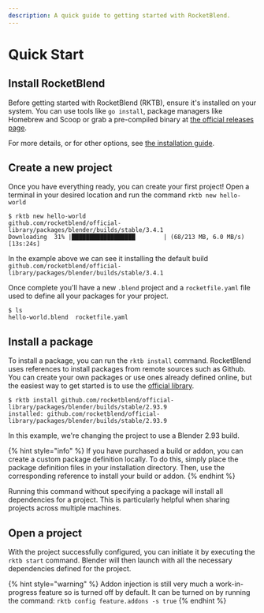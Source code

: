 ```yaml
---
description: A quick guide to getting started with RocketBlend.
---
```


# Quick Start

## Install RocketBlend <a href="#install-helm" id="install-helm"></a>

Before getting started with RocketBlend (RKTB), ensure it's installed on your system. You can use tools like `go install`, package managers like Homebrew and Scoop or grab a pre-compiled binary at [the official releases page](https://github.com/rocketblend/rocketblend/releases).

For more details, or for other options, see [the installation guide](installation.md).

## Create a new project <a href="#initialize-a-helm-chart-repository" id="initialize-a-helm-chart-repository"></a>

Once you have everything ready, you can create your first project! Open a terminal in your desired location and run the command `rktb new hello-world`

```shell-session
$ rktb new hello-world
github.com/rocketblend/official-library/packages/blender/builds/stable/3.4.1
Downloading  31% |██████████████████        | (68/213 MB, 6.0 MB/s) [13s:24s]
```

In the example above we can see it installing the default build `github.com/rocketblend/official-library/packages/blender/builds/stable/3.4.1`

Once complete you'll have a new `.blend` project and a `rocketfile.yaml` file used to define all your packages for your project.&#x20;

```shell-session
$ ls
hello-world.blend  rocketfile.yaml
```

## Install a package <a href="#install-an-example-chart" id="install-an-example-chart"></a>

To install a package, you can run the `rktb install` command. RocketBlend uses references to install packages from remote sources such as Github. You can create your own packages or use ones already defined online, but the easiest way to get started is to use the [official library](https://github.com/rocketblend/official-library).

```shell-session
$ rktb install github.com/rocketblend/official-library/packages/blender/builds/stable/2.93.9
installed: github.com/rocketblend/official-library/packages/blender/builds/stable/2.93.9
```

In this example, we're changing the project to use a Blender 2.93 build.

{% hint style="info" %}
If you have purchased a build or addon, you can create a custom package definition locally. To do this, simply place the package definition files in your installation directory. Then, use the corresponding reference to install your build or addon.
{% endhint %}

Running this command without specifying a package will install all dependencies for a project. This is particularly helpful when sharing projects across multiple machines.

## Open a project <a href="#uninstall-a-release" id="uninstall-a-release"></a>

With the project successfully configured, you can initiate it by executing the `rktb start` command. Blender will then launch with all the necessary dependencies defined for the project.

{% hint style="warning" %}
Addon injection is still very much a work-in-progress feature so is turned off by default. It can be turned on by running the command: `rktb config feature.addons -s true`
{% endhint %}

